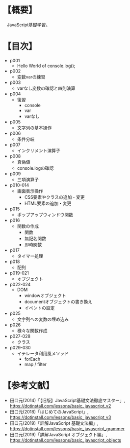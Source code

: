 # 【概要】
　JavaScript基礎学習。



# 【目次】
- p001
    * Hello World of console.log();
- p002
    * 変数varの練習
- p003
    * varなし変数の確認と四則演算
- p004
    * 復習
        + console
        + var
        + varなし
- p005
    * 文字列の基本操作
- p006
    * 条件分岐
- p007
    * インクリメント演算子
- p008
    * 真偽値
    * console.logの確認
- p009
    * 三項演算子
- p010-014
    * 画面表示操作
        + CSS要素やクラスの追加・変更
        + HTML要素の追加・変更
- p015
    * ポップアップウィンドウ関数
- p016
    * 関数の作成
        + 関数
        + 無記名関数
        + 即時関数
- p017
    * タイマー処理
- p018
    * 配列
- p019-021
    * オブジェクト
- p022-024
    * DOM
        + windowオブジェクト
        + documentオブジェクトの書き換え
        + イベントの設定
- p025
    * 文字列への変数の埋め込み
- p026
    * 様々な関数作成
- p027-028
    * クラス
- p029-030
    * イテレータ利用風メソッド
        + forEach
        + map / filter



# 【参考文献】
- 田口元(2014)「【旧版】JavaScript基礎文法徹底マスター」, <https://dotinstall.com/lessons/basic_javascript_v2>
- 田口元(2018)「はじめてのJavaScript」, <https://dotinstall.com/lessons/basic_javascript_v3>
- 田口元(2019)「詳解JavaScript 基礎文法編」, <https://dotinstall.com/lessons/basic_javascript_grammer>
- 田口元(2019)「詳解JavaScript オブジェクト編」, <https://dotinstall.com/lessons/basic_javascript_objects>
